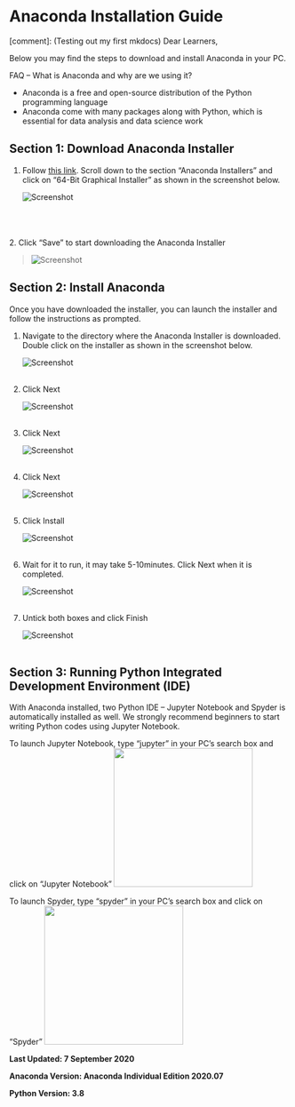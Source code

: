 # Anaconda Installation Guide

[comment]:  (Testing out my first mkdocs)
Dear Learners,

Below you may find the steps to download and install Anaconda in your PC. 

FAQ – What is Anaconda and why are we using it?

- Anaconda is a free and open-source distribution of the Python programming language
- Anaconda come with many packages along with Python, which is essential for data analysis and data science work

## Section 1: Download Anaconda Installer
1. Follow [this link](https://www.anaconda.com/products/individual#windows). Scroll down to the section “Anaconda Installers” and click on “64-Bit   Graphical Installer” as shown in the screenshot below.

    ![Screenshot](img/anaconda.png)  
    
<br></br>  
2. Click “Save” to start downloading the Anaconda Installer  

>![Screenshot](img/save_anacondaInt.png)


## Section 2: Install Anaconda

Once you have downloaded the installer, you can launch the installer and follow the instructions as prompted.

1.	Navigate to the directory where the Anaconda Installer is downloaded. Double click on the installer as shown in the screenshot below.

    ![Screenshot](img/run_installer.png)
<br></br>  

2. Click Next

    ![Screenshot](img/inst1.png)
<br></br>  

3. Click Next

    ![Screenshot](img/inst2.png)
<br></br>

4. Click Next

    ![Screenshot](img/inst3.png)
<br></br>  

5. Click Install

    ![Screenshot](img/inst4.png)
<br></br>  

6. Wait for it to run, it may take 5-10minutes. Click Next when it is completed.

    ![Screenshot](img/inst5.png)
<br></br>   

7. Untick both boxes and click Finish

    ![Screenshot](img/inst6.png)
<br></br>  

## Section 3: Running Python Integrated Development Environment (IDE)
With Anaconda installed, two Python IDE – Jupyter Notebook and Spyder is automatically installed as well.
We strongly recommend beginners to start writing Python codes using Jupyter Notebook.

To launch Jupyter Notebook, type “jupyter” in your PC’s search box and click on “Jupyter Notebook”
    <img src="../img/jupyter.png" width="250"/>
    <!-- ![Screenshot](img/jupyter.png) -->

To launch Spyder, type “spyder” in your PC’s search box and click on “Spyder”
    <img src="../img/spyder.png"  width="250"/>
    <!-- ![Screenshot](img/spyder.png) -->

**Last Updated: 7 September 2020**

**Anaconda Version: Anaconda Individual Edition 2020.07**

**Python Version: 3.8**
